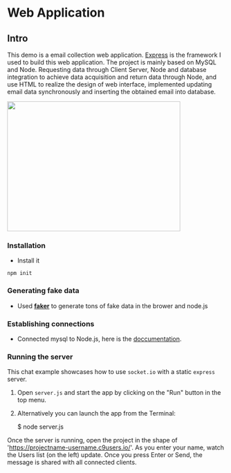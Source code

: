 # Web Application

## Intro

This demo is a email collection web application. [Express](https://expressjs.com) is the framework I used to build this web application. The project is mainly based on MySQL and Node. Requesting data through Client Server, Node and database integration to achieve data acquisition and return data through Node, and use HTML to realize the design of web interface, implemented updating email data synchronously and inserting the obtained email into database.

<img align ="center" src="https://github.com/Irissq28/Web-application/blob/master/interface.png" width="400" height="300"/>

### Installation 

* Install it

```{}
npm init
```

### Generating fake data

* Used [**faker**](https://github.com/marak/Faker.js/) to generate tons of fake data in the brower and node.js

### Establishing connections

* Connected mysql to Node.js, here is the [doccumentation](https://github.com/mysqljs/mysql).


### Running the server

This chat example showcases how to use `socket.io` with a static `express` server.

1) Open `server.js` and start the app by clicking on the "Run" button in the top menu.

2) Alternatively you can launch the app from the Terminal:

    $ node server.js

Once the server is running, open the project in the shape of 'https://projectname-username.c9users.io/'. As you enter your name, watch the Users list (on the left) update. Once you press Enter or Send, the message is shared with all connected clients.

